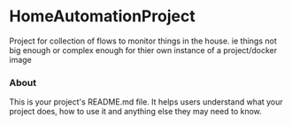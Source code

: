 HomeAutomationProject
=====================

Project for collection of flows to monitor things in the house. ie things not big enough or complex enough for thier own instance of a project/docker image

### About

This is your project's README.md file. It helps users understand what your
project does, how to use it and anything else they may need to know.